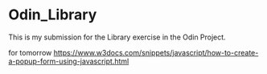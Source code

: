 # Odin_Library
This is my submission for the Library exercise in the Odin Project.

for tomorrow
https://www.w3docs.com/snippets/javascript/how-to-create-a-popup-form-using-javascript.html